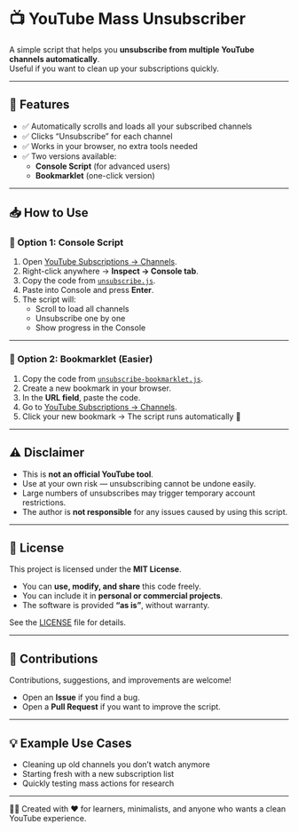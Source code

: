 # 📺 YouTube Mass Unsubscriber

A simple script that helps you **unsubscribe from multiple YouTube channels automatically**.  
Useful if you want to clean up your subscriptions quickly.

---

## 🚀 Features
- ✅ Automatically scrolls and loads all your subscribed channels
- ✅ Clicks “Unsubscribe” for each channel
- ✅ Works in your browser, no extra tools needed
- ✅ Two versions available:
  - **Console Script** (for advanced users)
  - **Bookmarklet** (one-click version)

---

## 📥 How to Use

### 🔹 Option 1: Console Script
1. Open [YouTube Subscriptions → Channels](https://www.youtube.com/feed/channels).
2. Right-click anywhere → **Inspect → Console tab**.
3. Copy the code from [`unsubscribe.js`](./unsubscribe.js).
4. Paste into Console and press **Enter**.
5. The script will:
   - Scroll to load all channels
   - Unsubscribe one by one
   - Show progress in the Console

---

### 🔹 Option 2: Bookmarklet (Easier)
1. Copy the code from [`unsubscribe-bookmarklet.js`](./unsubscribe-bookmarklet.js).
2. Create a new bookmark in your browser.
3. In the **URL field**, paste the code.
4. Go to [YouTube Subscriptions → Channels](https://www.youtube.com/feed/channels).
5. Click your new bookmark → The script runs automatically 🎉

---

## ⚠️ Disclaimer
- This is **not an official YouTube tool**.  
- Use at your own risk — unsubscribing cannot be undone easily.  
- Large numbers of unsubscribes may trigger temporary account restrictions.  
- The author is **not responsible** for any issues caused by using this script.

---

## 📄 License
This project is licensed under the **MIT License**.

- You can **use, modify, and share** this code freely.  
- You can include it in **personal or commercial projects**.  
- The software is provided **“as is”**, without warranty.  

See the [LICENSE](./LICENSE) file for details.

---

## 🤝 Contributions
Contributions, suggestions, and improvements are welcome!  
- Open an **Issue** if you find a bug.  
- Open a **Pull Request** if you want to improve the script.  

---

## 💡 Example Use Cases
- Cleaning up old channels you don’t watch anymore
- Starting fresh with a new subscription list
- Quickly testing mass actions for research

---

👨‍💻 Created with ❤️ for learners, minimalists, and anyone who wants a clean YouTube experience.
